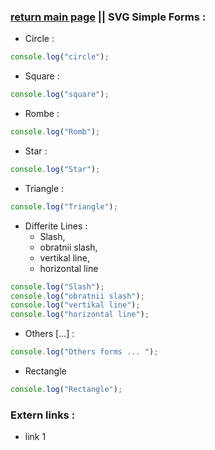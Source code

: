 ### [return main page](../README.md) || SVG Simple Forms :
* Circle :
```js
console.log("circle");
```

* Square :
```js
console.log("square");
```

* Rombe :
```js
console.log("Romb");
```

* Star :
```js
console.log("Star");
```

* Triangle :
```js
console.log("Triangle");
```

* Differite Lines :
	* Slash,
	* obratnii slash,
	* vertikal line,
	* horizontal line
```js
console.log("Slash");
console.log("obratnii slash");
console.log("vertikal line");
console.log("horizontal line");
```

* Others [...] :
```js
console.log("Others forms ... ");
```

* Rectangle
```js
console.log("Rectangle");
```

### Extern links :
* link 1

